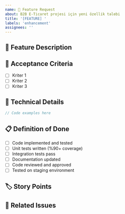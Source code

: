 ```yaml
---
name: 🚀 Feature Request
about: B2B E-Ticaret projesi için yeni özellik talebi
title: '[FEATURE] '
labels: 'enhancement'
assignees: ''
---
```


## 📝 Feature Description
<!-- Özelliğin detaylı açıklaması -->

## 🎯 Acceptance Criteria
- [ ] Kriter 1
- [ ] Kriter 2
- [ ] Kriter 3

## 🔧 Technical Details
<!-- Teknik implementasyon detayları -->
```php
// Code examples here
```

## 📋 Definition of Done
- [ ] Code implemented and tested
- [ ] Unit tests written (%90+ coverage)
- [ ] Integration tests pass
- [ ] Documentation updated
- [ ] Code reviewed and approved
- [ ] Tested on staging environment

## 🏷️ Story Points
<!-- 1, 2, 3, 5, 8, 13, 21 -->

## 🔗 Related Issues
<!-- Link to related issues -->
